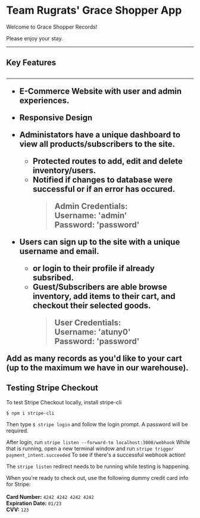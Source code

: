 <h1>Team Rugrats' Grace Shopper App</h1>

Welcome to Grace Shopper Records!

Please enjoy your stay.

<hr>
<h2>Key Features<h2>
<hr>

- E-Commerce Website with user and admin experiences.
- Responsive Design
- Administators have a unique dashboard to view all products/subscribers to the site.
  - Protected routes to add, edit and delete inventory/users.
  - Notified if changes to database were successful or if an error has occured.
    > Admin Credentials: <br>
    > Username: 'admin'<br>
    > Password: 'password'<br>
- Users can sign up to the site with a unique username and email.

  - or login to their profile if already subsribed.
  - Guest/Subscribers are able browse inventory, add items to their cart, and checkout their selected goods.
    > User Credentials: <br>
    > Username: 'atuny0'<br>
    > Password: 'password'<br>

Add as many records as you'd like to your cart (up to the maximum we have in our warehouse).

  <h2>Testing Stripe Checkout</h2>
To test Stripe Checkout locally, install stripe-cli
<br>

`$ npm i stripe-cli`

Then type
`$ stripe login`
and follow the login prompt. A password will be required.

After login, run `stripe listen --forward-to localhost:3000/webhook`
While that is running, open a new terminal window and run
`stripe trigger payment_intent.succeeded`
To see if there's a successful webhook action!

The `stripe listen` redirect needs to be running while testing is happening.

When you're ready to check out, use the following dummy credit card info for Stripe:<br><br>
**Card Number:** `4242 4242 4242 4242`<br>
**Expiration Date:** `01/23`<br>
**CVV:** `123`<br>
